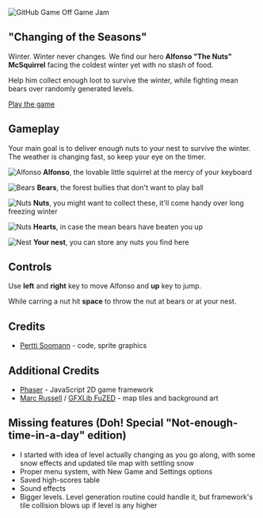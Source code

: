 ![GitHub Game Off Game Jam](http://webviking.co.uk/github-gameoff/github/screenshot.png)

## "Changing of the Seasons"

Winter. Winter never changes. We find our hero **Alfonso "The Nuts" McSquirrel** facing the coldest winter yet with no stash of food.

Help him collect enough loot to survive the winter, while fighting mean bears over randomly generated levels.

[Play the game](https://webviking.co.uk/github-gameoff/)

## Gameplay

Your main goal is to deliver enough nuts to your nest to survive the winter. The weather is changing fast, so keep your eye on the timer.

![Alfonso](http://webviking.co.uk/github-gameoff/github/alfonso.png) **Alfonso**, the lovable little squirrel at the mercy of your keyboard

![Bears](http://webviking.co.uk/github-gameoff/github/bear.png) **Bears**, the forest bullies that don't want to play ball

![Nuts](http://webviking.co.uk/github-gameoff/github/collectables.png) **Nuts**, you might want to collect these, it'll come handy over long freezing winter

![Nuts](http://webviking.co.uk/github-gameoff/github/heart.png) **Hearts**, in case the mean bears have beaten you up

![Nest](http://webviking.co.uk/github-gameoff/github/home.png) **Your nest**, you can store any nuts you find here

## Controls

Use **left** and **right** key to move Alfonso and **up** key to jump.

While carring a nut hit **space** to throw the nut at bears or at your nest.

## Credits

* [Pertti Soomann](https://twitter.com/toooldtoocold) - code, sprite graphics

## Additional Credits

* [Phaser](https://github.com/photonstorm/phaser) - JavaScript 2D game framework
* [Marc Russell](http://www.spicypixel.net) / [GFXLib FuZED](http://opengameart.org/content/gfxlib-fuzed) - map tiles and background art

## Missing features (Doh! Special "Not-enough-time-in-a-day" edition)

* I started with idea of level actually changing as you go along, with some snow effects and updated tile map with settling snow
* Proper menu system, with New Game and Settings options
* Saved high-scores table
* Sound effects
* Bigger levels. Level generation routine could handle it, but framework's tile collision blows up if level is any higher